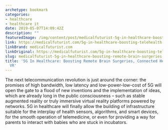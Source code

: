 ```yaml
---
archetype: bookmark
categories:
- healthcare
- healthcare it
date: 2019-05-07T14:09:42Z
description: ""
featuredImage: /img/content/post/medicalfuturist-5g-in-healthcare-boosting-remote-brain-surgeries-connected-health-or-medical-vr.jpg
link: https://medicalfuturist.com/5g-in-healthcare-boosting-telehealth-vr-connected-health
linkBrand: medicalfuturist.com
linkOriginal: https://medicalfuturist.com/5g-in-healthcare-boosting-telehealth-vr-connected-health
slug: medicalfuturist-5g-in-healthcare-boosting-remote-brain-surgeries-connected-health-or-medical-vr
title: '5G In Healthcare: Boosting Remote Brain Surgeries, Connected Health, Or Medical
  VR'
---
```

The next telecommunication revolution is just around the corner: the promises of high bandwidth, low latency and low-power-low-cost of 5G will open the gate to a flood of new inventions and the implementation of ideas, which are already long in the public consciousness – such as stable augmented reality or truly immersive virtual reality platforms powered by networks. 5G in healthcare will finally allow the building of infrastructure suitable for the interplay of health sensors, algorithms, and smart devices, for the smooth operation of telemedicine, or even for providing a way for parents to interact with babies who are stuck in incubators.

